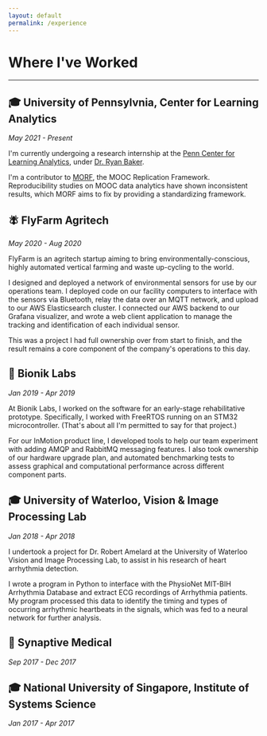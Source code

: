 ```yaml
---
layout: default
permalink: /experience
---
```


# Where I've Worked

---

## 🎓 University of Pennsylvnia, Center for Learning Analytics
*May 2021 - Present*

I'm currently undergoing a research internship at the [Penn Center for Learning Analytics](https://www.upenn.edu/learninganalytics/), under [Dr. Ryan Baker](https://www.upenn.edu/learninganalytics/ryanbaker/index.html).

I'm a contributor to [MORF](https://educational-technology-collective.github.io/morf/), the MOOC Replication Framework. Reproducibility studies on MOOC data analytics have shown inconsistent results, which MORF aims to fix by providing a standardizing framework.

## 🪰 FlyFarm Agritech
*May 2020 - Aug 2020*

FlyFarm is an agritech startup aiming to bring environmentally-conscious, highly automated vertical farming and waste up-cycling to the world.

I designed and deployed a network of environmental sensors for use by our operations team. I deployed code on our facility computers to interface with the sensors via Bluetooth, relay the data over an MQTT network, and upload to our AWS Elasticsearch cluster. I connected our AWS backend to our Grafana visualizer, and wrote a web client application to manage the tracking and identification of each individual sensor. 

This was a project I had full ownership over from start to finish, and the result remains a core component of the company's operations to this day.

## 🦿 Bionik Labs
*Jan 2019 - Apr 2019*

At Bionik Labs, I worked on the software for an early-stage rehabilitative prototype. Specifically, I worked with FreeRTOS running on an STM32 microcontroller. (That's about all I'm permitted to say for that project.)

For our InMotion product line, I developed tools to help our team experiment with adding AMQP and RabbitMQ messaging features. I also took ownership of our hardware upgrade plan, and automated benchmarking tests to assess graphical and computational performance across different component parts.
 

## 🎓 University of Waterloo, Vision & Image Processing Lab
*Jan 2018 - Apr 2018*

I undertook a project for Dr. Robert Amelard at the University of Waterloo Vision and Image Processing Lab, to assist in his research of heart arrhythmia detection.

I wrote a program in Python to interface with the PhysioNet MIT-BIH Arrhythmia Database and extract ECG recordings of Arrhythmia patients. My program processed this data to identify the timing and types of occurring arrhythmic heartbeats in the signals, which was fed to a neural network for further analysis.

## 🧬 Synaptive Medical
*Sep 2017 - Dec 2017*

## 🎓 National University of Singapore, Institute of Systems Science
*Jan 2017 - Apr 2017*